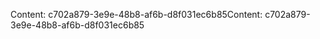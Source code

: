 <span data-ttu-id="24613-101">Content: c702a879-3e9e-48b8-af6b-d8f031ec6b85</span><span class="sxs-lookup"><span data-stu-id="24613-101">Content: c702a879-3e9e-48b8-af6b-d8f031ec6b85</span></span>